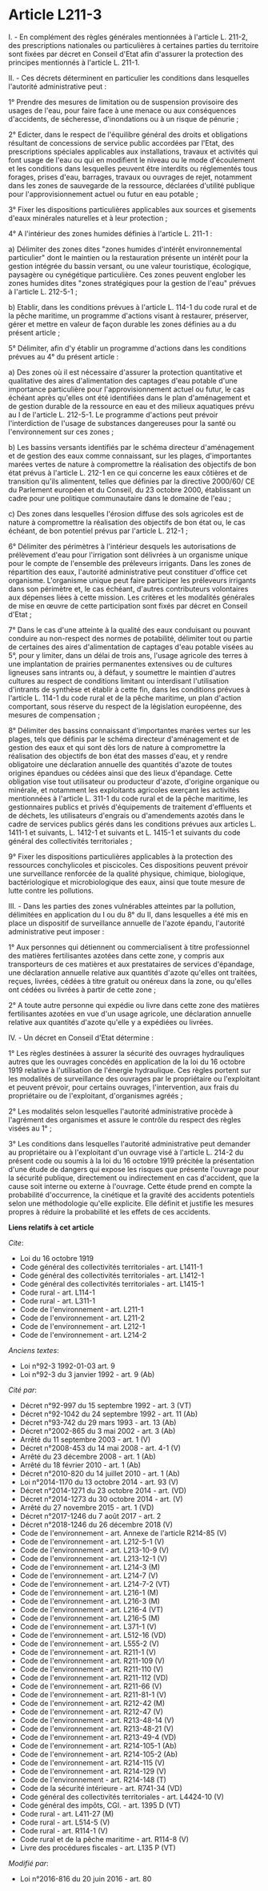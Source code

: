 # Article L211-3

I. - En complément des règles générales mentionnées à l'article L. 211-2, des prescriptions nationales ou particulières à
certaines parties du territoire sont fixées par décret en Conseil d'Etat afin d'assurer la protection des principes
mentionnés à l'article L. 211-1. 

II. - Ces décrets déterminent en particulier les conditions dans lesquelles l'autorité administrative peut : 

1° Prendre des mesures de limitation ou de suspension provisoire des usages de l'eau, pour faire face à une menace ou aux
conséquences d'accidents, de sécheresse, d'inondations ou à un risque de pénurie ; 

2° Edicter, dans le respect de l'équilibre général des droits et obligations résultant de concessions de service public
accordées par l'Etat, des prescriptions spéciales applicables aux installations, travaux et activités qui font usage de l'eau
ou qui en modifient le niveau ou le mode d'écoulement et les conditions dans lesquelles peuvent être interdits ou réglementés
tous forages, prises d'eau, barrages, travaux ou ouvrages de rejet, notamment dans les zones de sauvegarde de la ressource,
déclarées d'utilité publique pour l'approvisionnement actuel ou futur en eau potable ; 

3° Fixer les dispositions particulières applicables aux sources et gisements d'eaux minérales naturelles et à leur
protection ; 

4° A l'intérieur des zones humides définies à l'article L. 211-1 : 

a) Délimiter des zones dites "zones humides d'intérêt environnemental particulier" dont le maintien ou la restauration
présente un intérêt pour la gestion intégrée du bassin versant, ou une valeur touristique, écologique, paysagère ou
cynégétique particulière. Ces zones peuvent englober les zones humides dites "zones stratégiques pour la gestion de l'eau"
prévues à l'article L. 212-5-1 ; 

b) Etablir, dans les conditions prévues à l'article L. 114-1 du code rural et de la pêche maritime, un programme d'actions
visant à restaurer, préserver, gérer et mettre en valeur de façon durable les zones définies au a du présent article ; 

5° Délimiter, afin d'y établir un programme d'actions dans les conditions prévues au 4° du présent article : 

a) Des zones où il est nécessaire d'assurer la protection quantitative et qualitative des aires d'alimentation des captages
d'eau potable d'une importance particulière pour l'approvisionnement actuel ou futur, le cas échéant après qu'elles ont été
identifiées dans le plan d'aménagement et de gestion durable de la ressource en eau et des milieux aquatiques prévu au I de
l'article L. 212-5-1. Le programme d'actions peut prévoir l'interdiction de l'usage de substances dangereuses pour la santé
ou l'environnement sur ces zones ; 

b) Les bassins versants identifiés par le schéma directeur d'aménagement et de gestion des eaux comme connaissant, sur les
plages, d'importantes marées vertes de nature à compromettre la réalisation des objectifs de bon état prévus à l'article L.
212-1 en ce qui concerne les eaux côtières et de transition qu'ils alimentent, telles que définies par la directive 2000/60/
CE du Parlement européen et du Conseil, du 23 octobre 2000, établissant un cadre pour une politique communautaire dans le
domaine de l'eau ; 

c) Des zones dans lesquelles l'érosion diffuse des sols agricoles est de nature à compromettre la réalisation des objectifs
de bon état ou, le cas échéant, de bon potentiel prévus par l'article L. 212-1 ; 

6° Délimiter des périmètres à l'intérieur desquels les autorisations de prélèvement d'eau pour l'irrigation sont délivrées à
un organisme unique pour le compte de l'ensemble des préleveurs irrigants. Dans les zones de répartition des eaux, l'autorité
administrative peut constituer d'office cet organisme. L'organisme unique peut faire participer les préleveurs irrigants dans
son périmètre et, le cas échéant, d'autres contributeurs volontaires aux dépenses liées à cette mission. Les critères et les
modalités générales de mise en œuvre de cette participation sont fixés par décret en Conseil d'Etat ; 

7° Dans le cas d'une atteinte à la qualité des eaux conduisant ou pouvant conduire au non-respect des normes de potabilité,
délimiter tout ou partie de certaines des aires d'alimentation de captages d'eau potable visées au 5°, pour y limiter, dans
un délai de trois ans, l'usage agricole des terres à une implantation de prairies permanentes extensives ou de cultures
ligneuses sans intrants ou, à défaut, y soumettre le maintien d'autres cultures au respect de conditions limitant ou
interdisant l'utilisation d'intrants de synthèse et établir à cette fin, dans les conditions prévues à l'article L. 114-1 du
code rural et de la pêche maritime, un plan d'action comportant, sous réserve du respect de la législation européenne, des
mesures de compensation ; 

8° Délimiter des bassins connaissant d'importantes marées vertes sur les plages, tels que définis par le schéma directeur
d'aménagement et de gestion des eaux et qui sont dès lors de nature à compromettre la réalisation des objectifs de bon état
des masses d'eau, et y rendre obligatoire une déclaration annuelle des quantités d'azote de toutes origines épandues ou
cédées ainsi que des lieux d'épandage. Cette obligation vise tout utilisateur ou producteur d'azote, d'origine organique ou
minérale, et notamment les exploitants agricoles exerçant les activités mentionnées à l'article L. 311-1 du code rural et de
la pêche maritime, les gestionnaires publics et privés d'équipements de traitement d'effluents et de déchets, les
utilisateurs d'engrais ou d'amendements azotés dans le cadre de services publics gérés dans les conditions prévues aux
articles L. 1411-1 et suivants, L. 1412-1 et suivants et L. 1415-1 et suivants du code général des collectivités
territoriales ;

9° Fixer les dispositions particulières applicables à la protection des ressources conchylicoles et piscicoles. Ces
dispositions peuvent prévoir une surveillance renforcée de la qualité physique, chimique, biologique, bactériologique et
microbiologique des eaux, ainsi que toute mesure de lutte contre les pollutions.

III. - Dans les parties des zones vulnérables atteintes par la pollution, délimitées en application du I ou du 8° du II, dans
lesquelles a été mis en place un dispositif de surveillance annuelle de l'azote épandu, l'autorité administrative peut
imposer : 

1° Aux personnes qui détiennent ou commercialisent à titre professionnel des matières fertilisantes azotées dans cette zone,
y compris aux transporteurs de ces matières et aux prestataires de services d'épandage, une déclaration annuelle relative aux
quantités d'azote qu'elles ont traitées, reçues, livrées, cédées à titre gratuit ou onéreux dans la zone, ou qu'elles ont
cédées ou livrées à partir de cette zone ; 

2° A toute autre personne qui expédie ou livre dans cette zone des matières fertilisantes azotées en vue d'un usage agricole,
une déclaration annuelle relative aux quantités d'azote qu'elle y a expédiées ou livrées.

IV. - Un décret en Conseil d'Etat détermine : 

1° Les règles destinées à assurer la sécurité des ouvrages hydrauliques autres que les ouvrages concédés en application de la
loi du 16 octobre 1919 relative à l'utilisation de l'énergie hydraulique. Ces règles portent sur les modalités de
surveillance des ouvrages par le propriétaire ou l'exploitant et peuvent prévoir, pour certains ouvrages, l'intervention, aux
frais du propriétaire ou de l'exploitant, d'organismes agréés ; 

2° Les modalités selon lesquelles l'autorité administrative procède à l'agrément des organismes et assure le contrôle du
respect des règles visées au 1° ; 

3° Les conditions dans lesquelles l'autorité administrative peut demander au propriétaire ou à l'exploitant d'un ouvrage visé
à l'article L. 214-2 du présent code ou soumis à la loi du 16 octobre 1919 précitée la présentation d'une étude de dangers
qui expose les risques que présente l'ouvrage pour la sécurité publique, directement ou indirectement en cas d'accident, que
la cause soit interne ou externe à l'ouvrage. Cette étude prend en compte la probabilité d'occurrence, la cinétique et la
gravité des accidents potentiels selon une méthodologie qu'elle explicite. Elle définit et justifie les mesures propres à
réduire la probabilité et les effets de ces accidents.

**Liens relatifs à cet article**

_Cite_:

  - Loi du 16 octobre 1919
  - Code général des collectivités territoriales - art. L1411-1
  - Code général des collectivités territoriales - art. L1412-1
  - Code général des collectivités territoriales - art. L1415-1
  - Code rural - art. L114-1
  - Code rural - art. L311-1
  - Code de l'environnement - art. L211-1
  - Code de l'environnement - art. L211-2
  - Code de l'environnement - art. L212-1
  - Code de l'environnement - art. L214-2

_Anciens textes_:

  - Loi n°92-3 1992-01-03 art. 9
  - Loi n°92-3 du 3 janvier 1992 - art. 9 (Ab)

_Cité par_:

  - Décret n°92-997 du 15 septembre 1992 - art. 3 (VT)
  - Décret n°92-1042 du 24 septembre 1992 - art. 11 (Ab)
  - Décret n°93-742 du 29 mars 1993 - art. 13 (Ab)
  - Décret n°2002-865 du 3 mai 2002 - art. 3 (Ab)
  - Arrêté du 11 septembre 2003 - art. 1 (V)
  - Décret n°2008-453 du 14 mai 2008 - art. 4-1 (V)
  - Arrêté du 23 décembre 2008 - art. 1 (Ab)
  - Arrêté du 18 février 2010 - art. 1 (Ab)
  - Décret n°2010-820 du 14 juillet 2010 - art. 1 (Ab)
  - Loi n°2014-1170 du 13 octobre 2014 - art. 93 (V)
  - Décret n°2014-1271 du 23 octobre 2014 - art. (VD)
  - Décret n°2014-1273 du 30 octobre 2014 - art. (V)
  - Arrêté du 27 novembre 2015 - art. 1 (VD)
  - Décret n°2017-1246 du 7 août 2017 - art. 2
  - Décret n°2018-1246 du 26 décembre 2018 (V)
  - Code de l'environnement - art. Annexe de l'article R214-85 (V)
  - Code de l'environnement - art. L212-5-1 (V)
  - Code de l'environnement - art. L213-10-9 (V)
  - Code de l'environnement - art. L213-12-1 (V)
  - Code de l'environnement - art. L214-3 (M)
  - Code de l'environnement - art. L214-7 (V)
  - Code de l'environnement - art. L214-7-2 (VT)
  - Code de l'environnement - art. L216-1 (M)
  - Code de l'environnement - art. L216-3 (M)
  - Code de l'environnement - art. L216-4 (VT)
  - Code de l'environnement - art. L216-5 (M)
  - Code de l'environnement - art. L371-1 (V)
  - Code de l'environnement - art. L512-16 (VD)
  - Code de l'environnement - art. L555-2 (V)
  - Code de l'environnement - art. R211-1 (V)
  - Code de l'environnement - art. R211-109 (V)
  - Code de l'environnement - art. R211-110 (V)
  - Code de l'environnement - art. R211-112 (VD)
  - Code de l'environnement - art. R211-66 (V)
  - Code de l'environnement - art. R211-81-1 (V)
  - Code de l'environnement - art. R212-42 (M)
  - Code de l'environnement - art. R212-47 (V)
  - Code de l'environnement - art. R213-48-14 (V)
  - Code de l'environnement - art. R213-48-21 (V)
  - Code de l'environnement - art. R213-49-4 (VD)
  - Code de l'environnement - art. R214-105-1 (Ab)
  - Code de l'environnement - art. R214-105-2 (Ab)
  - Code de l'environnement - art. R214-115 (V)
  - Code de l'environnement - art. R214-129 (V)
  - Code de l'environnement - art. R214-148 (T)
  - Code de la sécurité intérieure - art. R741-34 (VD)
  - Code général des collectivités territoriales - art. L4424-10 (V)
  - Code général des impôts, CGI. - art. 1395 D (VT)
  - Code rural - art. L411-27 (M)
  - Code rural - art. L514-5 (V)
  - Code rural - art. R114-1 (V)
  - Code rural et de la pêche maritime - art. R114-8 (V)
  - Livre des procédures fiscales - art. L135 P (VT)

_Modifié par_:

  - Loi n°2016-816 du 20 juin 2016 - art. 80
